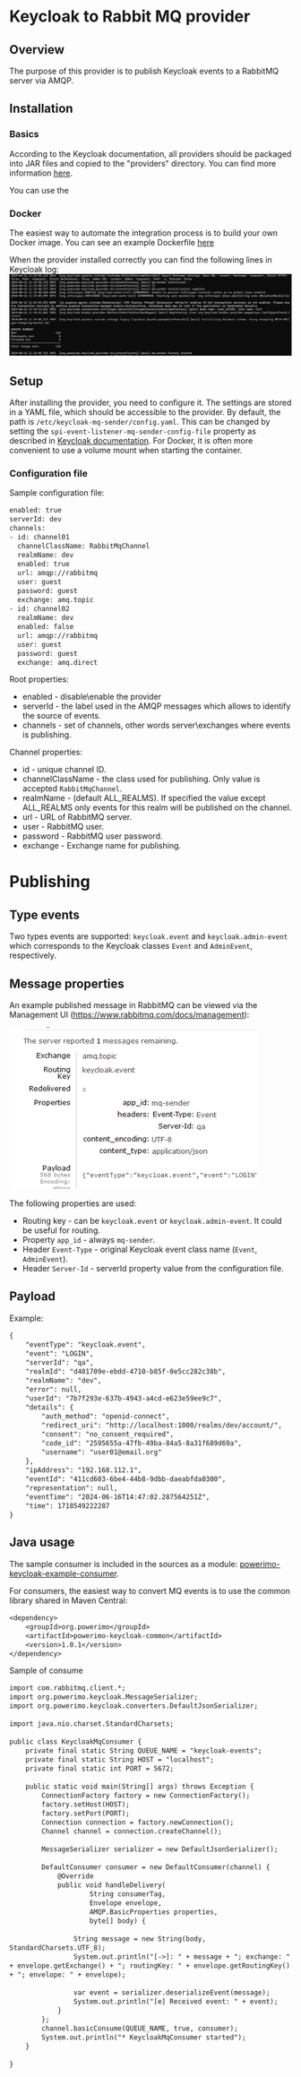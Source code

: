 # Keycloak to Rabbit MQ provider

## Overview

The purpose of this provider is to publish Keycloak events to a RabbitMQ server via AMQP.

## Installation

### Basics

According to the Keycloak documentation, all providers should be packaged into JAR files and copied to the "providers" directory. You can find more information [here](https://www.keycloak.org/server/configuration-provider).

You can use the  

### Docker

The easiest way to automate the integration process is to build your own Docker image. You can see an example Dockerfile [here](https://github.com/powerimo/powerimo-keycloak/blob/master/Dockerfile)

When the provider installed correctly you can find the following lines in Keycloak log: 
![START](/doc/html/start_provider.png)

## Setup

After installing the provider, you need to configure it. The settings are stored in a YAML file, which should be accessible to the provider.
By default, the path is `/etc/keycloak-mq-sender/config.yaml`. This can be changed by setting the `spi-event-listener-mq-sender-config-file` property as described in [Keycloak documentation](https://www.keycloak.org/server/configuration-provider).
For Docker, it is often more convenient to use a volume mount when starting the container.

### Configuration file

Sample configuration file:

```
enabled: true
serverId: dev
channels:
- id: channel01
  channelClassName: RabbitMqChannel
  realmName: dev
  enabled: true
  url: amqp://rabbitmq
  user: guest
  password: guest
  exchange: amq.topic
- id: channel02
  realmName: dev
  enabled: false
  url: amqp://rabbitmq
  user: guest
  password: guest
  exchange: amq.direct
```

Root properties:
- enabled - disable\enable the provider 
- serverId - the label used in the AMQP messages which allows to identify the source of events.
- channels - set of channels, other words server\exchanges where events is publishing.  

Channel properties:
- id - unique channel ID.
- channelClassName - the class used for publishing. Only value is accepted `RabbitMqChannel`.
- realmName - (default ALL_REALMS). If specified the value except ALL_REALMS only events for this realm will be published on the channel.
- url - URL of RabbitMQ server.
- user - RabbitMQ user.
- password - RabbitMQ user password.
- exchange - Exchange name for publishing.

# Publishing

## Type events

Two types events are supported: `keycloak.event` and `keycloak.admin-event` which corresponds to the Keycloak classes `Event` and `AdminEvent`, respectively. 

## Message properties

An example published message in RabbitMQ can be viewed via the Management UI (https://www.rabbitmq.com/docs/management):

![MessageHeader](/doc/html/rmq_message.png)

The following properties are used:
- Routing key - can be `keycloak.event` or `keycloak.admin-event`. It could be useful for routing. 
- Property `app_id` - always `mq-sender`.
- Header `Event-Type` - original Keycloak event class name (`Event`, `AdminEvent`).
- Header `Server-Id` - serverId property value from the configuration file.

## Payload

Example:

```
{
    "eventType": "keycloak.event",
    "event": "LOGIN",
    "serverId": "qa",
    "realmId": "d401709e-ebdd-4710-b85f-0e5cc282c38b",
    "realmName": "dev",
    "error": null,
    "userId": "7b7f293e-637b-4943-a4cd-e623e59ee9c7",
    "details": {
        "auth_method": "openid-connect",
        "redirect_uri": "http://localhost:1000/realms/dev/account/",
        "consent": "no_consent_required",
        "code_id": "2595655a-47fb-49ba-84a5-8a31f689d69a",
        "username": "user01@email.org"
    },
    "ipAddress": "192.168.112.1",
    "eventId": "411cd603-6be4-44b8-9dbb-daeabfda0300",
    "representation": null,
    "eventTime": "2024-06-16T14:47:02.287564251Z",
    "time": 1718549222287
}
```

## Java usage

The sample consumer is included in the sources as a module: [powerimo-keycloak-example-consumer](powerimo-keycloak-example-consumer).

For consumers, the easiest way to convert MQ events is to use the common library shared in Maven Central:

```
<dependency>
    <groupId>org.powerimo</groupId>
    <artifactId>powerimo-keycloak-common</artifactId>
    <version>1.0.1</version>
</dependency>
```

Sample of consume

```
import com.rabbitmq.client.*;
import org.powerimo.keycloak.MessageSerializer;
import org.powerimo.keycloak.converters.DefaultJsonSerializer;

import java.nio.charset.StandardCharsets;

public class KeycloakMqConsumer {
    private final static String QUEUE_NAME = "keycloak-events";
    private final static String HOST = "localhost";
    private final static int PORT = 5672;

    public static void main(String[] args) throws Exception {
        ConnectionFactory factory = new ConnectionFactory();
        factory.setHost(HOST);
        factory.setPort(PORT);
        Connection connection = factory.newConnection();
        Channel channel = connection.createChannel();

        MessageSerializer serializer = new DefaultJsonSerializer();

        DefaultConsumer consumer = new DefaultConsumer(channel) {
            @Override
            public void handleDelivery(
                    String consumerTag,
                    Envelope envelope,
                    AMQP.BasicProperties properties,
                    byte[] body) {

                String message = new String(body, StandardCharsets.UTF_8);
                System.out.println("[->]: " + message + "; exchange: " + envelope.getExchange() + "; routingKey: " + envelope.getRoutingKey() + "; envelope: " + envelope);

                var event = serializer.deserializeEvent(message);
                System.out.println("[e] Received event: " + event);
            }
        };
        channel.basicConsume(QUEUE_NAME, true, consumer);
        System.out.println("* KeycloakMqConsumer started");
    }

}
```





